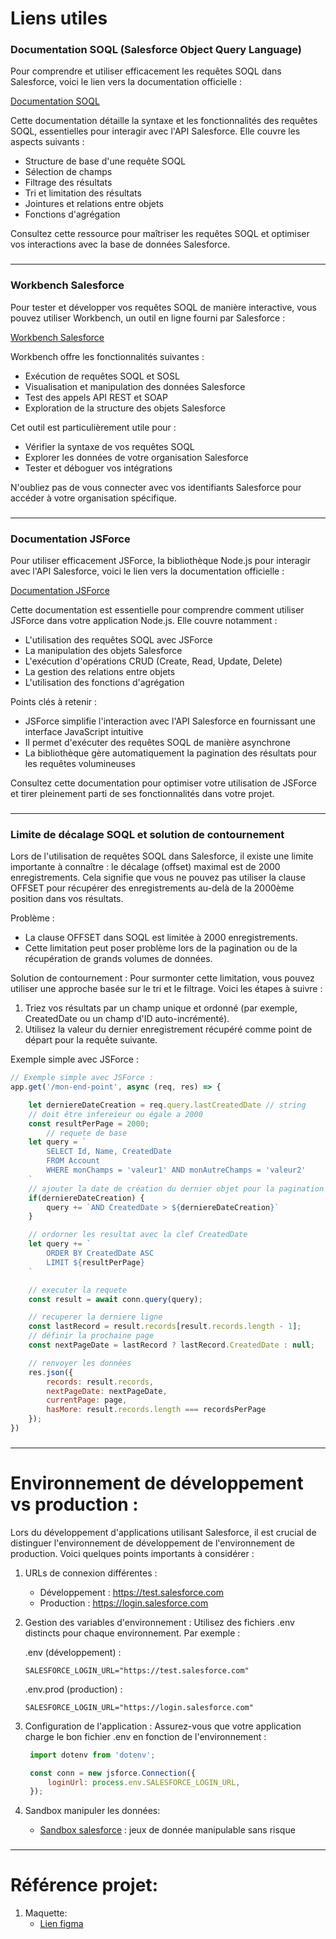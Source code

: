 # Liens utiles

### Documentation SOQL (Salesforce Object Query Language)

 Pour comprendre et utiliser efficacement les requêtes SOQL dans Salesforce, voici le lien vers la documentation officielle :

[Documentation SOQL](https://developer.salesforce.com/docs/atlas.en-us.soql_sosl.meta/soql_sosl/sforce_api_calls_soql_select.htm)

Cette documentation détaille la syntaxe et les fonctionnalités des requêtes SOQL, essentielles pour interagir avec l'API Salesforce. Elle couvre les aspects suivants :

- Structure de base d'une requête SOQL
- Sélection de champs
- Filtrage des résultats
- Tri et limitation des résultats
- Jointures et relations entre objets
- Fonctions d'agrégation

Consultez cette ressource pour maîtriser les requêtes SOQL et optimiser vos interactions avec la base de données Salesforce.
###
---
### Workbench Salesforce

Pour tester et développer vos requêtes SOQL de manière interactive, vous pouvez utiliser Workbench, un outil en ligne fourni par Salesforce :

[Workbench Salesforce](https://workbench.developerforce.com/login.php)

Workbench offre les fonctionnalités suivantes :

- Exécution de requêtes SOQL et SOSL
- Visualisation et manipulation des données Salesforce
- Test des appels API REST et SOAP
- Exploration de la structure des objets Salesforce

Cet outil est particulièrement utile pour :

- Vérifier la syntaxe de vos requêtes SOQL
- Explorer les données de votre organisation Salesforce
- Tester et déboguer vos intégrations

N'oubliez pas de vous connecter avec vos identifiants Salesforce pour accéder à votre organisation spécifique.
###
---
### Documentation JSForce

Pour utiliser efficacement JSForce, la bibliothèque Node.js pour interagir avec l'API Salesforce, voici le lien vers la documentation officielle :

[Documentation JSForce](https://jsforce.github.io/document/#using-soql)

Cette documentation est essentielle pour comprendre comment utiliser JSForce dans votre application Node.js. Elle couvre notamment :

- L'utilisation des requêtes SOQL avec JSForce
- La manipulation des objets Salesforce
- L'exécution d'opérations CRUD (Create, Read, Update, Delete)
- La gestion des relations entre objets
- L'utilisation des fonctions d'agrégation

Points clés à retenir :

- JSForce simplifie l'interaction avec l'API Salesforce en fournissant une interface JavaScript intuitive
- Il permet d'exécuter des requêtes SOQL de manière asynchrone
- La bibliothèque gère automatiquement la pagination des résultats pour les requêtes volumineuses

Consultez cette documentation pour optimiser votre utilisation de JSForce et tirer pleinement parti de ses fonctionnalités dans votre projet.

###
---
### Limite de décalage SOQL et solution de contournement

Lors de l'utilisation de requêtes SOQL dans Salesforce, il existe une limite importante à connaître : le décalage (offset) maximal est de 2000 enregistrements. Cela signifie que vous ne pouvez pas utiliser la clause OFFSET pour récupérer des enregistrements au-delà de la 2000ème position dans vos résultats.

Problème :
- La clause OFFSET dans SOQL est limitée à 2000 enregistrements.
- Cette limitation peut poser problème lors de la pagination ou de la récupération de grands volumes de données.

Solution de contournement :
Pour surmonter cette limitation, vous pouvez utiliser une approche basée sur le tri et le filtrage. Voici les étapes à suivre :

1. Triez vos résultats par un champ unique et ordonné (par exemple, CreatedDate ou un champ d'ID auto-incrémenté).
2. Utilisez la valeur du dernier enregistrement récupéré comme point de départ pour la requête suivante.

Exemple simple avec JSForce :
```javascript	
// Exemple simple avec JSForce :
app.get('/mon-end-point', async (req, res) => {

	let derniereDateCreation = req.query.lastCreatedDate // string
	// doit être infereieur ou égale a 2000
	const resultPerPage = 2000;
		// requete de base
	let query = `
        SELECT Id, Name, CreatedDate
        FROM Account
        WHERE monChamps = 'valeur1' AND monAutreChamps = 'valeur2'
    `
	// ajouter la date de création du dernier objet pour la pagination si existant (donc rien pour page 1)
	if(derniereDateCreation) {
		query += `AND CreatedDate > ${derniereDateCreation}`
	}

	// ordorner les resultat avec la clef CreatedDate
	let query += `
		ORDER BY CreatedDate ASC
        LIMIT ${resultPerPage}
	`

	// executer la requete
	const result = await conn.query(query);

	// recuperer la derniere ligne
	const lastRecord = result.records[result.records.length - 1];
	// définir la prochaine page
	const nextPageDate = lastRecord ? lastRecord.CreatedDate : null;

	// renvoyer les données
	res.json({
		records: result.records,
		nextPageDate: nextPageDate,
		currentPage: page,
		hasMore: result.records.length === recordsPerPage
	});
}) 
```
###
---
# Environnement de développement vs production :

Lors du développement d'applications utilisant Salesforce, il est crucial de distinguer l'environnement de développement de l'environnement de production. Voici quelques points importants à considérer :

1. URLs de connexion différentes :
   - Développement : https://test.salesforce.com
   - Production : https://login.salesforce.com

2. Gestion des variables d'environnement :
   Utilisez des fichiers .env distincts pour chaque environnement. Par exemple :

   .env (développement) :
   ```
   SALESFORCE_LOGIN_URL="https://test.salesforce.com"
   ```

   .env.prod (production) :
   ```
   SALESFORCE_LOGIN_URL="https://login.salesforce.com"
   ```

3. Configuration de l'application :
   Assurez-vous que votre application charge le bon fichier .env en fonction de l'environnement :

   ```javascript
	import dotenv from 'dotenv';

	const conn = new jsforce.Connection({
		loginUrl: process.env.SALESFORCE_LOGIN_URL,
	});
   ```

4. Sandbox manipuler les données: 
	- [Sandbox salesforce](https://gdcomgroup--catsplayce.sandbox.lightning.force.com/lightning/page/home) : jeux de donnée manipulable sans risque

###
---
# Référence projet: 

1. Maquette:
	- [Lien figma](https://www.figma.com/design/ErgHIuiGdxXog01I1DjN7j/SPLAYCE?node-id=12-595&node-type=frame&t=LxtCh6Efz66CidfV-0)







